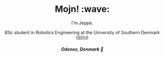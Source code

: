 <h1 align='center'> Mojn! :wave:</h1>
<p align='center'>
I'm Jeppe.
</p>
<p align='center'>
BSc student in Robotics Engineering at the University of Southern Denmark (SDU)</p>

<h4 align='center'><i>Odense, Denmark 📍</i></h4>

